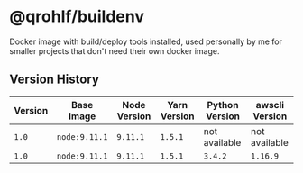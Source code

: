 # @qrohlf/buildenv

Docker image with build/deploy tools installed, used personally by me for smaller
projects that don't need their own docker image.

## Version History

| Version | Base Image    | Node Version | Yarn Version | Python Version | awscli Version |
|---------|---------------|--------------|--------------|----------------|----------------|
| `1.0 `  | `node:9.11.1` | `9.11.1`     | `1.5.1`      | not available  | not available  |
| `1.0 `  | `node:9.11.1` | `9.11.1`     | `1.5.1`      | `3.4.2`        | `1.16.9`       |

